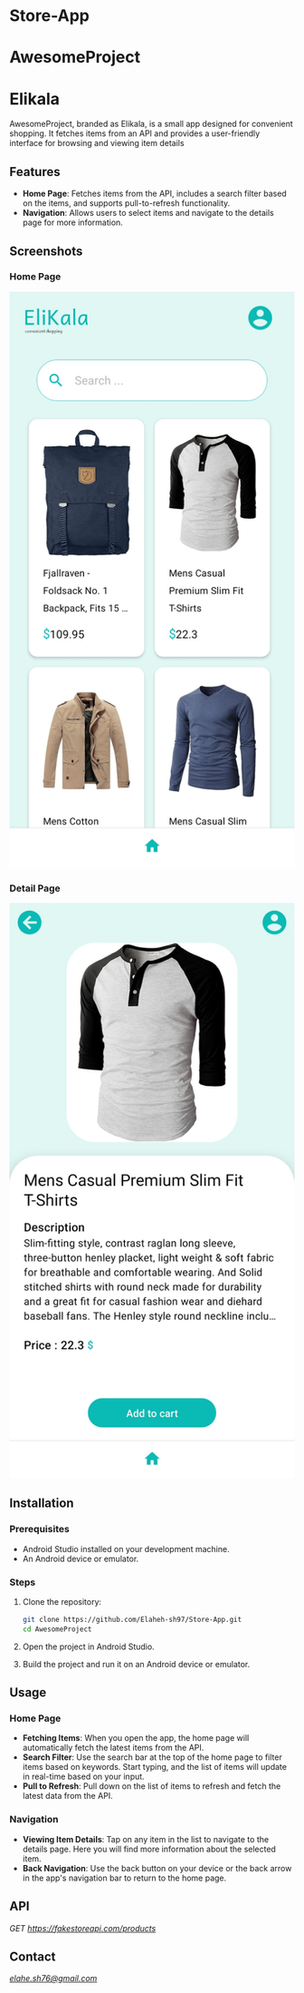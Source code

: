 # Store-App
# AwesomeProject
# Elikala

AwesomeProject, branded as Elikala, is a small app designed for convenient shopping. It fetches items from an API and provides a user-friendly interface for browsing and viewing item details

## Features

- **Home Page**: Fetches items from the API, includes a search filter based on the items, and supports pull-to-refresh functionality.
- **Navigation**: Allows users to select items and navigate to the details page for more information.

## Screenshots

### Home Page

![Home Page](AwesomeProject/assets/screenshots/elikala-homePage.jpg)
### Detail Page
![Detail Page](AwesomeProject/assets/screenshots/elikala-detailPage.jpg)

## Installation

### Prerequisites

- Android Studio installed on your development machine.
- An Android device or emulator.

### Steps

1. Clone the repository:

    ```bash
    git clone https://github.com/Elaheh-sh97/Store-App.git
    cd AwesomeProject
    ```

2. Open the project in Android Studio.

3. Build the project and run it on an Android device or emulator.

## Usage

### Home Page

- **Fetching Items**: When you open the app, the home page will automatically fetch the latest items from the API.
- **Search Filter**: Use the search bar at the top of the home page to filter items based on keywords. Start typing, and the list of items will update in real-time based on your input.
- **Pull to Refresh**: Pull down on the list of items to refresh and fetch the latest data from the API.

### Navigation

- **Viewing Item Details**: Tap on any item in the list to navigate to the details page. Here you will find more information about the selected item.
- **Back Navigation**: Use the back button on your device or the back arrow in the app's navigation bar to return to the home page.

## API

*GET https://fakestoreapi.com/products*

## Contact

*elahe.sh76@gmail.com*
